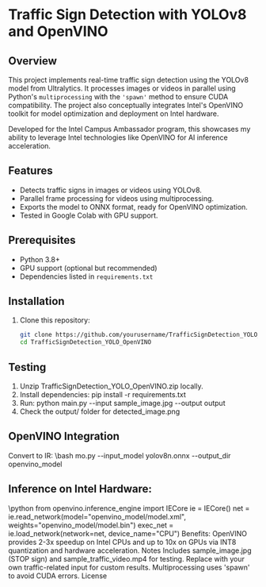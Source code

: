 # Traffic Sign Detection with YOLOv8 and OpenVINO

## Overview
This project implements real-time traffic sign detection using the YOLOv8 model from Ultralytics. It processes images or videos in parallel using Python's `multiprocessing` with the `'spawn'` method to ensure CUDA compatibility. The project also conceptually integrates Intel's OpenVINO toolkit for model optimization and deployment on Intel hardware.

Developed for the Intel Campus Ambassador program, this showcases my ability to leverage Intel technologies like OpenVINO for AI inference acceleration.

## Features
- Detects traffic signs in images or videos using YOLOv8.
- Parallel frame processing for videos using multiprocessing.
- Exports the model to ONNX format, ready for OpenVINO optimization.
- Tested in Google Colab with GPU support.

## Prerequisites
- Python 3.8+
- GPU support (optional but recommended)
- Dependencies listed in `requirements.txt`

## Installation
1. Clone this repository:
   ```bash
   git clone https://github.com/yourusername/TrafficSignDetection_YOLO_OpenVINO.git
   cd TrafficSignDetection_YOLO_OpenVINO
## Testing
1. Unzip TrafficSignDetection_YOLO_OpenVINO.zip locally.
2. Install dependencies: pip install -r requirements.txt
3. Run: python main.py --input sample_image.jpg --output output
4. Check the output/ folder for detected_image.png
## OpenVINO Integration
Convert to IR:
\\bash
mo.py --input_model yolov8n.onnx --output_dir openvino_model
## Inference on Intel Hardware:
\\python
from openvino.inference_engine import IECore
ie = IECore()
net = ie.read_network(model="openvino_model/model.xml", weights="openvino_model/model.bin")
exec_net = ie.load_network(network=net, device_name="CPU")
Benefits: OpenVINO provides 2-3x speedup on Intel CPUs and up to 10x on GPUs via INT8 quantization and hardware acceleration.
Notes
Includes sample_image.jpg (STOP sign) and sample_traffic_video.mp4 for testing.
Replace with your own traffic-related input for custom results.
Multiprocessing uses 'spawn' to avoid CUDA errors.
License